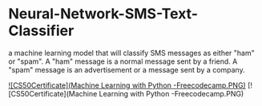 # Neural-Network-SMS-Text-Classifier
a machine learning model that will classify SMS messages as either "ham" or "spam". A "ham" message is a normal message sent by a friend. A "spam" message is an advertisement or a message sent by a company.


[![CS50Certificate](Machine Learning with Python -Freecodecamp.PNG)](https://freecodecamp.org/certification/HAQ-NAWAZ-MALIK/machine-learning-with-python-v7)
[![CS50Certificate](Machine Learning with Python -Freecodecamp.PNG)
